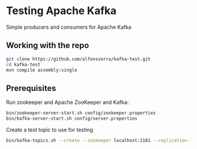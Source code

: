 # Testing Apache Kafka

Simple producers and consumers for Apache Kafka

## Working with the repo

```bash
git clone https://github.com/alfonsserra/kafka-test.git
cd kafka-test
mvn compile assembly:single
```

## Prerequisites

Run zookeeper and Apache ZooKeeper and Kafka:

```bash
bin/zookeeper-server-start.sh config/zookeeper.properties
bin/kafka-server-start.sh config/server.properties
```
Create a test topic to use for testing

```bash
bin/kafka-topics.sh --create --zookeeper localhost:2181 --replication-factor 1 --partitions 1 --topic modulab
```
